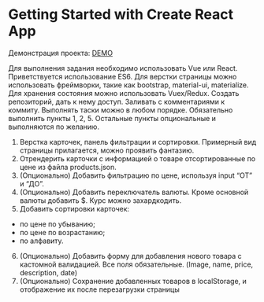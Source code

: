 # Getting Started with Create React App

Демонстрация проекта: [DEMO](https://sasha39612.github.io/online_store/)

Для выполнения задания необходимо использовать Vue или React. Приветствуется использование ES6.
Для верстки страницы можно использовать фреймворки, такие как bootstrap, material-ui, materialize.
Для хранения состояния можно использовать Vuex/Redux.
Создать репозиторий, дать к нему доступ. Заливать с комментариями к коммиту.
Выполнять таски можно в любом порядке.
Обязательно выполнить пункты 1, 2, 5. Остальные пункты опциональные и выполняются по желанию.

1.	Верстка карточек, панель фильтрации и сортировки. Примерный вид страницы прилагается, можно проявить фантазию.
2.	Отрендерить карточки с информацией о товаре отсортированные по цене из файла products.json.
3.	(Опционально) Добавить фильтрацию по цене, используя input “ОТ” и “ДО”.
4.	(Опционально) Добавить переключатель валюты. Кроме основной валюты добавить $. Курс можно захардкодить.
5.	Добавить сортировки карточек:
- по цене по убыванию;
- по цене по возрастанию;
- по алфавиту.
6.	(Опционально) Добавить форму для добавления нового товара с кастомной валидацией. Все поля обязательные. (Image, name, price, description, date)
7.	(Опционально) Сохранение добавленных товаров в localStorage, и отображение их после перезагрузки страницы
